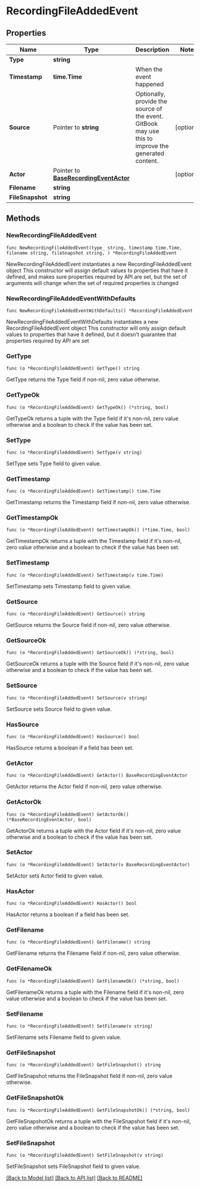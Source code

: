 # RecordingFileAddedEvent

## Properties

Name | Type | Description | Notes
------------ | ------------- | ------------- | -------------
**Type** | **string** |  | 
**Timestamp** | **time.Time** | When the event happened | 
**Source** | Pointer to **string** | Optionally, provide the source of the event. GitBook may use this to improve the generated content. | [optional] 
**Actor** | Pointer to [**BaseRecordingEventActor**](BaseRecordingEventActor.md) |  | [optional] 
**Filename** | **string** |  | 
**FileSnapshot** | **string** |  | 

## Methods

### NewRecordingFileAddedEvent

`func NewRecordingFileAddedEvent(type_ string, timestamp time.Time, filename string, fileSnapshot string, ) *RecordingFileAddedEvent`

NewRecordingFileAddedEvent instantiates a new RecordingFileAddedEvent object
This constructor will assign default values to properties that have it defined,
and makes sure properties required by API are set, but the set of arguments
will change when the set of required properties is changed

### NewRecordingFileAddedEventWithDefaults

`func NewRecordingFileAddedEventWithDefaults() *RecordingFileAddedEvent`

NewRecordingFileAddedEventWithDefaults instantiates a new RecordingFileAddedEvent object
This constructor will only assign default values to properties that have it defined,
but it doesn't guarantee that properties required by API are set

### GetType

`func (o *RecordingFileAddedEvent) GetType() string`

GetType returns the Type field if non-nil, zero value otherwise.

### GetTypeOk

`func (o *RecordingFileAddedEvent) GetTypeOk() (*string, bool)`

GetTypeOk returns a tuple with the Type field if it's non-nil, zero value otherwise
and a boolean to check if the value has been set.

### SetType

`func (o *RecordingFileAddedEvent) SetType(v string)`

SetType sets Type field to given value.


### GetTimestamp

`func (o *RecordingFileAddedEvent) GetTimestamp() time.Time`

GetTimestamp returns the Timestamp field if non-nil, zero value otherwise.

### GetTimestampOk

`func (o *RecordingFileAddedEvent) GetTimestampOk() (*time.Time, bool)`

GetTimestampOk returns a tuple with the Timestamp field if it's non-nil, zero value otherwise
and a boolean to check if the value has been set.

### SetTimestamp

`func (o *RecordingFileAddedEvent) SetTimestamp(v time.Time)`

SetTimestamp sets Timestamp field to given value.


### GetSource

`func (o *RecordingFileAddedEvent) GetSource() string`

GetSource returns the Source field if non-nil, zero value otherwise.

### GetSourceOk

`func (o *RecordingFileAddedEvent) GetSourceOk() (*string, bool)`

GetSourceOk returns a tuple with the Source field if it's non-nil, zero value otherwise
and a boolean to check if the value has been set.

### SetSource

`func (o *RecordingFileAddedEvent) SetSource(v string)`

SetSource sets Source field to given value.

### HasSource

`func (o *RecordingFileAddedEvent) HasSource() bool`

HasSource returns a boolean if a field has been set.

### GetActor

`func (o *RecordingFileAddedEvent) GetActor() BaseRecordingEventActor`

GetActor returns the Actor field if non-nil, zero value otherwise.

### GetActorOk

`func (o *RecordingFileAddedEvent) GetActorOk() (*BaseRecordingEventActor, bool)`

GetActorOk returns a tuple with the Actor field if it's non-nil, zero value otherwise
and a boolean to check if the value has been set.

### SetActor

`func (o *RecordingFileAddedEvent) SetActor(v BaseRecordingEventActor)`

SetActor sets Actor field to given value.

### HasActor

`func (o *RecordingFileAddedEvent) HasActor() bool`

HasActor returns a boolean if a field has been set.

### GetFilename

`func (o *RecordingFileAddedEvent) GetFilename() string`

GetFilename returns the Filename field if non-nil, zero value otherwise.

### GetFilenameOk

`func (o *RecordingFileAddedEvent) GetFilenameOk() (*string, bool)`

GetFilenameOk returns a tuple with the Filename field if it's non-nil, zero value otherwise
and a boolean to check if the value has been set.

### SetFilename

`func (o *RecordingFileAddedEvent) SetFilename(v string)`

SetFilename sets Filename field to given value.


### GetFileSnapshot

`func (o *RecordingFileAddedEvent) GetFileSnapshot() string`

GetFileSnapshot returns the FileSnapshot field if non-nil, zero value otherwise.

### GetFileSnapshotOk

`func (o *RecordingFileAddedEvent) GetFileSnapshotOk() (*string, bool)`

GetFileSnapshotOk returns a tuple with the FileSnapshot field if it's non-nil, zero value otherwise
and a boolean to check if the value has been set.

### SetFileSnapshot

`func (o *RecordingFileAddedEvent) SetFileSnapshot(v string)`

SetFileSnapshot sets FileSnapshot field to given value.



[[Back to Model list]](../README.md#documentation-for-models) [[Back to API list]](../README.md#documentation-for-api-endpoints) [[Back to README]](../README.md)


